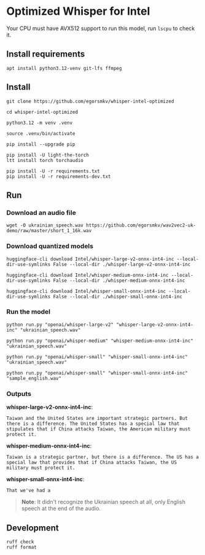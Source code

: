 # Optimized Whisper for Intel

Your CPU must have AVX512 support to run this model, run `lscpu` to check it.

## Install requirements

```
apt install python3.12-venv git-lfs ffmpeg
```

## Install

```
git clone https://github.com/egorsmkv/whisper-intel-optimized

cd whisper-intel-optimized

python3.12 -m venv .venv

source .venv/bin/activate

pip install --upgrade pip

pip install -U light-the-torch
ltt install torch torchaudio

pip install -U -r requirements.txt
pip install -U -r requirements-dev.txt
```

## Run

### Download an audio file

```
wget -O ukrainian_speech.wav https://github.com/egorsmkv/wav2vec2-uk-demo/raw/master/short_1_16k.wav
```

### Download quantized models

```
huggingface-cli download Intel/whisper-large-v2-onnx-int4-inc --local-dir-use-symlinks False --local-dir ./whisper-large-v2-onnx-int4-inc

huggingface-cli download Intel/whisper-medium-onnx-int4-inc --local-dir-use-symlinks False --local-dir ./whisper-medium-onnx-int4-inc

huggingface-cli download Intel/whisper-small-onnx-int4-inc --local-dir-use-symlinks False --local-dir ./whisper-small-onnx-int4-inc
```

### Run the model

```
python run.py "openai/whisper-large-v2" "whisper-large-v2-onnx-int4-inc" "ukrainian_speech.wav"

python run.py "openai/whisper-medium" "whisper-medium-onnx-int4-inc" "ukrainian_speech.wav"

python run.py "openai/whisper-small" "whisper-small-onnx-int4-inc" "ukrainian_speech.wav"

python run.py "openai/whisper-small" "whisper-small-onnx-int4-inc" "sample_english.wav"
```

### Outputs

**whisper-large-v2-onnx-int4-inc**:

```
Taiwan and the United States are important strategic partners. But there is a difference. The United States has a special law that stipulates that if China attacks Taiwan, the American military must protect it.
```

**whisper-medium-onnx-int4-inc**:

```
Taiwan is a strategic partner, but there is a difference. The US has a special law that provides that if China attacks Taiwan, the US military must protect it.
```

**whisper-small-onnx-int4-inc**:

```
That we've had a
```

> **Note**: It didn't recognize the Ukrainian speech at all, only English speech at the end of the audio.

## Development

```
ruff check
ruff format
```

